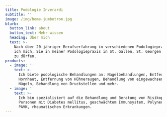 ```yaml
---
title: Podologie Inverardi
subtitle: ''
image: /img/home-jumbotron.jpg
blurb:
  button_link: about
  button_text: Mehr wissen
  heading: Über mich
  text: >-
    Nach über 20-jähriger Berufserfahrung in verschiedenen Podologiepraxen freue
    ich mich, Sie in meiner Podologiepraxis in St. Gallen, St. Georgen begrüssen
    zu dürfen.
products:
  - image: ''
    text: >-
      Ich biete podologische Behandlungen an: Nagelbehandlungen, Entfernen von
      Hornhaut, Entfernung von Hühneraugen, Behandlung von eingewachsenen
      Nägeln, Behandlung von Druckstellen und mehr.
  - image: ''
    text: >-
      Ich bin spezialisiert auf die Behandlung und Beratung von Risikopatienten:
      Personen mit Diabetes mellitus, geschwächtem Immunsystem, Polyneuropathie,
      PAVK, rheumatischen Erkrankungen.
---
```


